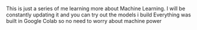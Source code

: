 This is just a series of me learning more about Machine Learning.
I will be constantly updating it and you can try out the models i build
Everything was built in Google Colab so no need to worry about machine power
